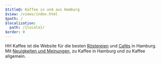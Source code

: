 ```yaml
---
$title@: Kaffee in und aus Hamburg
$view: /views/index.html
$path: /
$localization:
  path: /{locale}/
$order: 0
---
```


HH Kaffee ist die Website für die besten [Röstereien]([url('/content/pages/roasters.md')]) und [Cafés]([url('/content/pages/cafes.md')]) in Hamburg. Mit [Neuigkeiten und Meinungen]([url('/content/pages/posts.md')]), zu Kaffee in Hamburg und zu Kaffee allgemein.
